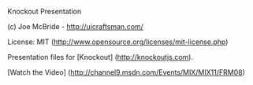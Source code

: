 Knockout Presentation

(c) Joe McBride - http://uicraftsman.com/

License: MIT (http://www.opensource.org/licenses/mit-license.php)

Presentation files for [Knockout] (http://knockoutjs.com).

[Watch the Video] (http://channel9.msdn.com/Events/MIX/MIX11/FRM08)